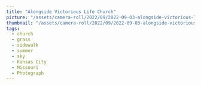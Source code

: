 ```yaml
---
title: "Alongside Victorious Life Church"
picture: "/assets/camera-roll/2022/09/2022-09-03-alongside-victorious-life-church/20220903_174016326_iOS.jpg"
thumbnail: "/assets/camera-roll/2022/09/2022-09-03-alongside-victorious-life-church/20220903_174016326_iOS-thumbnail.jpg"
tags:
  - church
  - grass
  - sidewalk
  - summer
  - sky
  - Kansas City
  - Missouri
  - Photograph
---
```


